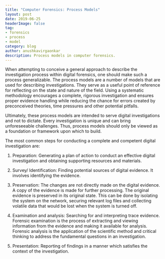 ```yaml
---
title: "Computer Forensics: Process Models"  
layout: post  
date: 2019-06-25  
headerImage: false
tag:
- forensics
- process
- model  
category: blog  
author: anushkavirgaonkar  
description: Process models in computer forensics.
---
```


When attempting to conceive a general approach to describe the investigation process within digital forensics, one should make such a process generalizable. The process models are a number of models that are used for describing investigations. They serve as a useful point of reference for reflecting on the state and nature of the field. Using a systematic methodology encourages a complete, rigorous investigation and ensures proper evidence handling while reducing the chance for errors created by preconceived theories, time pressures and other potential pitfalls.  

Ultimately, these process models are intended to serve digital investigations and not to dictate. Every investigation is unique and can bring unforeseeable challenges. Thus, process models should only be viewed as a foundation or framework upon which to build. 

The most common steps for conducting a complete and competent digital investigation are:

1. Preparation: Generating a plan of action to conduct an effective digital investigation and obtaining supporting resources and materials.

2. Survey/ Identification: Finding potential sources of digital evidence. It involves identifying the evidence.

3. Preservation: The changes are not directly made on the digital evidence. A copy of the evidence is made for further processing. The original evidence is preserved in its original state. This can be done by isolating the system on the network, securing relevant log files and collecting volatile data that would be lost when the system is turned off.

4. Examination and analysis: Searching for and interpreting trace evidence. Forensic examination is the process of extracting and viewing information from the evidence and making it available for analysis. Forensic analysis is the application of the scientific method and critical thinking to address the fundamental questions in an investigation.

5. Presentation: Reporting of findings in a manner which satisfies the context of the investigation.
